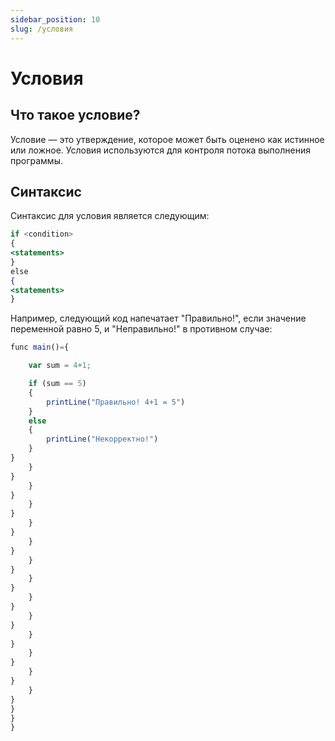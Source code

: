 ```yaml
---
sidebar_position: 10
slug: /условия
---
```


# Условия

## Что такое условие?

Условие — это утверждение, которое может быть оценено как истинное или ложное. Условия используются для контроля потока выполнения программы.

## Синтаксис

Синтаксис для условия является следующим:

```jsx
if <condition>
{
<statements>
}
else
{
<statements>
}
```

Например, следующий код напечатает "Правильно!", если значение переменной равно 5, и "Неправильно!" в противном случае:


```jsx
func main()={

    var sum = 4+1;

    if (sum == 5)
    {
        printLine("Правильно! 4+1 = 5")
    }
    else
    {
        printLine("Некорректно!")
    }
}
    }
}
    }
}
    }
}
    }
}
    }
}
    }
}
    }
}
    }
}
    }
}
    }
}
    }
}
    }
}
    }
}
}
}
}
```

